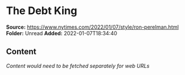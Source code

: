 # The Debt King

**Source:** https://www.nytimes.com/2022/01/07/style/ron-perelman.html
**Folder:** Unread
**Added:** 2022-01-07T18:34:40




## Content
*Content would need to be fetched separately for web URLs*
